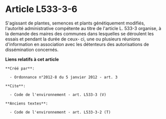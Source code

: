 # Article L533-3-6

S'agissant de plantes, semences et plants génétiquement modifiés, l'autorité administrative compétente au titre de l'article
L. 533-3 organise, à la demande des maires des communes dans lesquelles se déroulent les essais et pendant la durée de ceux-
ci, une ou plusieurs réunions d'information en association avec les détenteurs des autorisations de dissémination concernés.

**Liens relatifs à cet article**

	**Créé par**:

	  - Ordonnance n°2012-8 du 5 janvier 2012 - art. 3

	**Cite**:

	  - Code de l'environnement - art. L533-3 (V)

	**Anciens textes**:

	  - Code de l'environnement - art. L533-3-2 (T)

